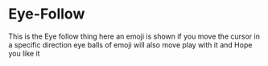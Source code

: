 # Eye-Follow
 This is the Eye follow thing here an emoji is shown if you move the cursor in a specific direction eye balls of emoji will also move play with it and Hope you like it
